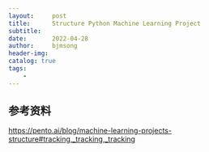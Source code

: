 ```yaml
---
layout:     post
title:      Structure Python Machine Learning Project
subtitle:   
date:       2022-04-28
author:     bjmsong
header-img: 
catalog: true
tags:
    - 
---
```

## 




## 参考资料
https://pento.ai/blog/machine-learning-projects-structure#tracking,_tracking,_tracking
